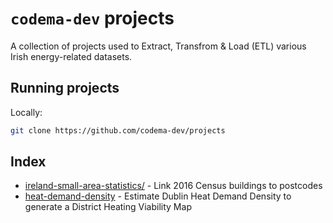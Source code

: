 # `codema-dev` projects

A collection of projects used to Extract, Transfrom & Load (ETL) various Irish energy-related datasets.

## Running projects

Locally:
```bash
git clone https://github.com/codema-dev/projects
```

## Index

- [ireland-small-area-statistics/](ireland-small-area-statistics/) - Link 2016 Census buildings to postcodes
- [heat-demand-density](heat-demand-density/) - Estimate Dublin Heat Demand Density to generate a District Heating Viability Map 
